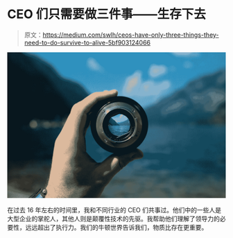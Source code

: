 # CEO 们只需要做三件事——生存下去

> 原文：<https://medium.com/swlh/ceos-have-only-three-things-they-need-to-do-survive-to-alive-5bf903124066>

![](img/337e8b593e29ac16b5de5a4438c670ee.png)

在过去 16 年左右的时间里，我和不同行业的 CEO 们共事过。他们中的一些人是大型企业的掌舵人，其他人则是颠覆性技术的先驱。我帮助他们理解了领导力的必要性，远远超出了执行力。我们的牛顿世界告诉我们，物质比存在更重要。